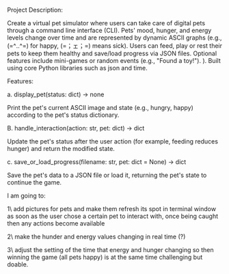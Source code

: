Project Description:

Create a virtual pet simulator where users can take care of digital pets through a command line interface (CLI). Pets' mood, hunger, and energy levels change over time and are represented by dynamic ASCII graphs (e.g.,(=^‥^=) for happy,   (=；ェ；=)  means sick). Users can feed, play or rest their pets to keep them healthy and save/load progress via JSON files. Optional features include mini-games or random events (e.g., "Found a toy!"). ). Built using core Python libraries such as json and time.

Features:

a. display_pet(status: dict) -> none

Print the pet's current ASCII image and state (e.g., hungry, happy) according to the pet's status dictionary.

B. handle_interaction(action: str, pet: dict) -> dict

Update the pet's status after the user action (for example, feeding reduces hunger) and return the modified state.

c. save_or_load_progress(filename: str, pet: dict = None) -> dict

Save the pet's data to a JSON file or load it, returning the pet's state to continue the game.

I am going to:

1\ add pictures for pets and make them refresh its spot in terminal window as soon as the user chose a certain pet to interact with, once being caught then any actions become available

2\ make the hunder and energy values changing in real time (?)

3\ adjust the setting of the time that energy and hunger changing so then winning the game (all pets happy) is at the same time challenging but doable. 




